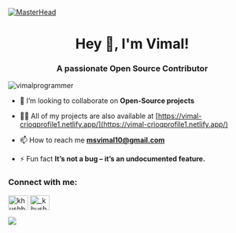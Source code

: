    [![MasterHead](https://coverfiles.alphacoders.com/500/50043.jpg)](https://vimalprogrammer.github.io)
   
<h1 align="center">Hey 👋, I'm Vimal!</h1>
<h3 align="center">A passionate Open Source Contributor</h3>

<p align="left"> <img src="https://komarev.com/ghpvc/?username=vimalprogrammer&label=Profile%20views&color=0e75b6&style=flat" alt="vimalprogrammer" /> </p>

- 👯 I’m looking to collaborate on **Open-Source projects**

- 👨‍💻 All of my projects are also available at [https://vimal-crioqprofile1.netlify.app/](https://vimal-crioqprofile1.netlify.app/)

- 📫 How to reach me **msvimal10@gmail.com**

- ⚡ Fun fact **It’s not a bug – it’s an undocumented feature.**

<h3 align="left">Connect with me:</h3>
<p align="left">
<a href="https://www.linkedin.com/in/vimalprogrammer/" target="blank"><img align="center" src="https://cdn.jsdelivr.net/npm/simple-icons@3.0.1/icons/linkedin.svg" alt="khushboogoel01" height="30" width="40" /></a>
<a href="https://www.instagram.com/_vimal_ms/" target="blank"><img align="center" src="https://cdn.jsdelivr.net/npm/simple-icons@3.0.1/icons/instagram.svg" alt="_khushboo.goel" height="30" width="40" /></a>
</p>

<img src="https://github-readme-stats.vercel.app/api?username=vimalprogrammer&show_icons=true">
